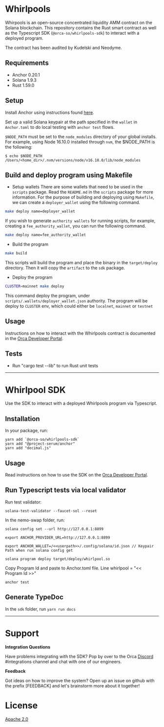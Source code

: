 # Whirlpools

Whirpools is an open-source concentrated liquidity AMM contract on the Solana blockchain.
This repository contains the Rust smart contract as well as the Typescript SDK (`@orca-so/whirlpools-sdk`) to interact with a deployed program.

The contract has been audited by Kudelski and Neodyme.

## Requirements

- Anchor 0.20.1
- Solana 1.9.3
- Rust 1.59.0

## Setup

Install Anchor using instructions found [here](https://book.anchor-lang.com/getting_started/installation.html#anchor).

Set up a valid Solana keypair at the path specified in the `wallet` in `Anchor.toml` to do local testing with `anchor test` flows.

`$NODE_PATH` must be set to the `node_modules` directory of your global installs.
For example, using Node 16.10.0 installed through `nvm`, the $NODE_PATH is the following:

```
$ echo $NODE_PATH
/Users/<home_dir>/.nvm/versions/node/v16.10.0/lib/node_modules
```

## Build and deploy program using Makefile

- Setup wallets
  There are some wallets that need to be used in the `scripts` package. Read the `README.md` in the `scripts` package for more information.
  For the purpose of building and deploying using `Makefile`, we can create a `deployer_wallet` using the following command.

```bash
make deploy name=deployer_wallet
```

If you wish to generate `authority wallets` for running scripts, for example, creating a `fee_authority_wallet`, you can run the following command.

```bash
make deploy name=fee_authority_wallet
```

- Build the program

```bash
make build
```

This scripts will build the program and place the binary in the `target/deploy` directory. Then it will copy the `artifact` to the `sdk` package.

- Deploy the program

```bash
CLUSTER=mainnet make deploy
```

This command deploy the program, under `scripts/.wallets/deployer_wallet.json` authority. The program will be deploy to `CLUSTER` env, which could either be `localnet`, `mainnet` or `testnet`

## Usage

Instructions on how to interact with the Whirlpools contract is documented in the [Orca Developer Portal](https://orca-so.gitbook.io/orca-developer-portal/orca/welcome).

## Tests

- Run "cargo test --lib" to run Rust unit tests

---

# Whirlpool SDK

Use the SDK to interact with a deployed Whirlpools program via Typescript.

## Installation

In your package, run:

```
yarn add `@orca-so/whirlpools-sdk`
yarn add "@project-serum/anchor"
yarn add "decimal.js"
```

## Usage

Read instructions on how to use the SDK on the [Orca Developer Portal](https://orca-so.gitbook.io/orca-developer-portal/orca/welcome).

## Run Typescript tests via local validator

Run test validator:

```
solana-test-validator --faucet-sol --reset
```

In the nemo-swap folder, run:

```
solana config set --url http://127.0.0.1:8899

export ANCHOR_PROVIDER_URL=http://127.0.0.1:8899

export ANCHOR_WALLET=/<<userpath>>/.config/solana/id.json // Keypair Path when run solana config get
```

```
solana program deploy target/deploy/whirlpool.so
```

Copy Program Id and paste to Anchor.toml file. Line whirlpool = "<< Program Id >>"

```
anchor test
```

## Generate TypeDoc

In the `sdk` folder, run `yarn run docs`

---

# Support

**Integration Questions**

Have problems integrating with the SDK? Pop by over to the Orca [Discord](https://discord.gg/nSwGWn5KSG) #integrations channel and chat with one of our engineers.

**Feedback**

Got ideas on how to improve the system? Open up an issue on github with the prefix [FEEDBACK] and let's brainstorm more about it together!

# License

[Apache 2.0](https://choosealicense.com/licenses/apache-2.0/)

